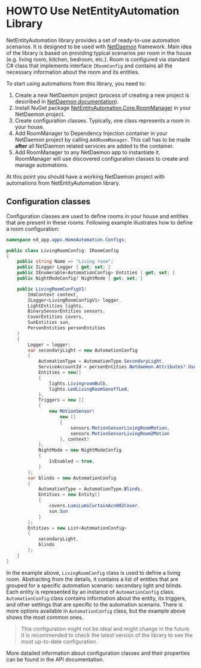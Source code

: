 # HOWTO Use NetEntityAutomation Library

NetEntityAutomation library provides a set of ready-to-use automation scenarios.
It is designed to be used with [NetDaemon](https://netdaemon.xyz/) framework.
Main idea of the library is based on providing typical scenarios per room in the house (e.g. living room, kitchen, bedroom, etc.).
Room is configured via standard C# class that implements interface `IRoomConfig` and contains all the necessary information about the room and its entities.

To start using automations from this library, you need to:

1. Create a new NetDaemon project (process of creating a new project is described in [NetDaemon documentation](https://netdaemon.xyz/docs/user/started/development/)).
2. Install NuGet package [NetEntityAutomation.Core.RoomManager](https://github.com/users/x00Pavel/packages/nuget/package/NetEntityAutomation.Core.RoomManager) in your NetDaemon project.
3. Create configuration classes. Typically, one class represents a room in your house.
4. Add RoomManager to Dependency Injection container in your NetDaemon project by calling `AddRoomManager`. This call has to be made **after** all NetDaemon related services are added to the container.
5. Add RoomManager to any NetDaemon app to instantiate it. RoomManager will use discovered configuration classes to create and manage automations.

At this point you should have a working NetDaemon project with automations from NetEntityAutomation library.

## Configuration classes

Configuration classes are used to define rooms in your house and entities that are present in these rooms.
Following example illustrates how to define a room configuration:

```csharp
namespace nd_app.apps.HomeAutomation.Configs;

public class LivingRoomConfig: IRoomConfig
{
    public string Name => "Living room";
    public ILogger Logger { get; set; }
    public IEnumerable<AutomationConfig> Entities { get; set; }
    public NightModeConfig? NightMode { get; set; }

    public LivingRoomConfigV1(
        IHaContext context,
        ILogger<LivingRoomConfigV1> logger,
        LightEntities lights,
        BinarySensorEntities sensors,
        CoverEntities covers,
        SunEntities sun,
        PersonEntities personEntities
    )
    {
        Logger = logger;
        var secondaryLight = new AutomationConfig
        {   
            AutomationType = AutomationType.SecondaryLight,
            ServiceAccountId = personEntities.Netdaemon.Attributes?.UserId ?? "",
            Entities = new[]
            {
                lights.LivingroomBulb,
                lights.LedLivingRoomSonoffLed,
            },
            Triggers = new []
            {
                new MotionSensor( 
                    new []
                    {
                        sensors.MotionSensorLivingRoomMotion,
                        sensors.MotionSensorLivingRoom2Motion
                    }, context)
            },
            NightMode = new NightModeConfig
            {
                IsEnabled = true,
            }
        };
        var blinds = new AutomationConfig
        {
            AutomationType = AutomationType.Blinds,
            Entities = new Entity[]
            {
                covers.LumiLumiCurtainAcn002Cover,
                sun.Sun
            }
        };
        Entities = new List<AutomationConfig>
        {
            secondaryLight,
            blinds
        };
    }
}
```

In the example above, `LivingRoomConfig` class is used to define a living room.
Abstracting from the details, it contains a list of entities that are grouped for a specific automation scenario: secondary light and blinds.
Each entity is represented by an instance of `AutomationConfig` class.
`AutomationConfig` class contains information about the entity, its triggers, and other settings that are specific to the automation scenario.
There is more options available in `AutomationConfig` class, but the example above shows the most common ones.

> This configuration might not be ideal and might change in the future.
> It is recommended to check the latest version of the library to see the most up-to-date configuration.

More datailed information about configuration classes and their properties can be found in the API documentation.
